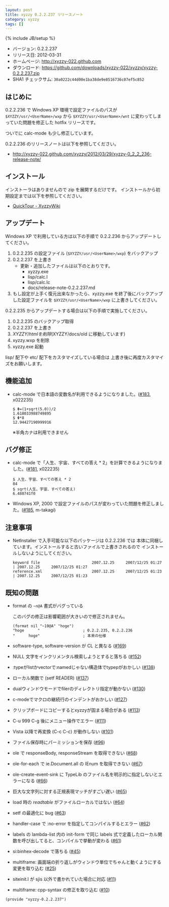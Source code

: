 ```yaml
---
layout: post
title: xyzzy 0.2.2.237 リリースノート
category: xyzzy
tags: []
---
```

{% include JB/setup %}

  * バージョン: 0.2.2.237
  * リリース日: 2012-03-31
  * ホームページ: <http://xyzzy-022.github.com>
  * ダウンロード: <https://github.com/downloads/xyzzy-022/xyzzy/xyzzy-0.2.2.237.zip>
  * SHA1 チェックサム: `30a0222c44d00e1ba38de9e8516736c07ef5c852`


はじめに
--------

0.2.2.236 で Windows XP 環境で設定ファイルのパスが `$XYZZY/usr/<UserName>/wxp` から `$XYZZY/usr/<UserName>/wnt`
に変わってしまっていた問題を修正した hotfix リリースです。

ついでに calc-mode も少し修正しています。

0.2.2.236 のリリースノートは以下を参照してください。

  * <http://xyzzy-022.github.com/xyzzy/2012/03/29/xyzzy-0_2_2_236-release-note/>


インストール
------------

インストーラはありませんので zip を展開するだけです。
インストールから初期設定までは以下を参照してください。

  * [QuickTour - XyzzyWiki](http://xyzzy.s53.xrea.com/wiki/index.php?QuickTour)


アップデート
------------

Windows XP で利用している方は以下の手順で 0.2.2.236 からアップデートしてください。

  1. 0.2.2.235 の設定ファイル (`$XYZZY/usr/<UserName>/wxp`) をバックアップ
  2. 0.2.2.237 を上書き
     - 更新・追加したファイルは以下のとおりです。
       - xyzzy.exe
       - lisp/calc.l
       - lisp/calc.lc
       - docs/release-note-0.2.2.237.md
  3. もし設定が上手く復元出来なかったら、xyzzy.exe を終了後にバックアップした設定ファイルを
     `$XYZZY/usr/<UserName>/wxp` に上書きしてください。

0.2.2.235 からアップデートする場合は以下の手順で実施してください。

  1. 0.2.2.235 のバックアップ取得
  2. 0.2.2.237 を上書き
  3. $XYZZY/html を削除 ($XYZZY/docs/old に移動しています)
  4. xyzzy.wxp を削除
  5. xyzzy.exe 起動

lisp/ 配下や etc/ 配下をカスタマイズしている場合は
上書き後に再度カスタマイズをお願いします。


機能追加
--------

  * calc-mode で日本語の変数名が利用できるようになりました。([#183], x022235)

        $ Φ=(1+sqrt(5.0))/2
        1.618033988749895
        $ Φ*8
        12.94427190999916

    ※半角カナは利用できません


バグ修正
--------

  * calc-mode で「人生、宇宙、すべての答え * 2」を計算できるようになりました。([#181], x022235)

        $ 人生、宇宙、すべての答え * 2
        84
        $ sqrt(人生、宇宙、すべての答え)
        6.480741f0

  * Windows XP, 2000 で設定ファイルのパスが変わっていた問題を修正しました。([#185], m-takagi)


注意事項
--------

  * NetInstaller で入手可能な以下のパッケージは 0.2.2.236 では
    本体に同梱しています。インストールすると古いファイルで上書きされるので
    インストールしないようにしてください。

        keyword file                       2007.12.25     2007/12/25 01:27  | 2007.12.25     2007/12/25 01:27
        reference.xml                      2007.12.25     2007/12/25 01:23  | 2007.12.25     2007/12/25 01:23


既知の問題
----------

  * format の `~n@A` 書式がバグっている

    このバグの修正は影響範囲が大きいので修正されません。

        (format nil "~10@A" "hoge")
        "hoge      "                   ; 0.2.2.235, 0.2.2.236
        "      hoge"                   ; 本来の仕様

  * software-type, software-version が CL と異なる ([#169])
  * NULL 文字をインクリメンタル検索しようとすると落ちる ([#152])
  * :typeがlistかvectorで:namedじゃない構造体でtypepがおかしい ([#138])
  * ローカル関数で (setf READER) ([#137])
  * dualウィンドウモードでfilerのディレクトリ指定が動かない ([#130])
  * c-modeでマクロの継続行のインデントがおかしい ([#127])
  * クリップボードにコピーするとxyzzyが固まる場合がある ([#113])
  * C-u 999 C-g 後にメニュー操作でエラー ([#111])
  * Vista 以降で再変換 (C-c C-c) が動作しない ([#101])
  * ファイル保存時にパーミッションを保存 ([#96])
  * ole で responseBody, responseStream を取得できない ([#68])
  * ole-for-each で ie.Document.all の IEnum を取得できない ([#67])
  * ole-create-event-sink に TypeLib のファイル名を明示的に指定しないとエラーになる ([#66])
  * 巨大な文字列に対する正規表現マッチがすごい遅い ([#65])
  * load 時の *readtable* がファイルローカルではない ([#64])
  * setf の最適化に bug ([#63])
  * handler-case で :no-error を指定してコンパイルするとエラー ([#62])
  * labels の lambda-list 内の init-form で同じ labels 式で定義したローカル関数を呼び出してると、コンパイルで挙動が変わる ([#61])
  * si:binhex-decode で落ちる ([#45])
  * multiframe: 画面端の折り返しがウィンドウ単位でちゃんと動くようにする変更を取り込む ([#25])
  * siteinit.l が sjis 以外で書かれていた場合に対応 ([#11])
  * multiframe: cpp-syntax の修正を取り込む ([#10])


`(provide "xyzzy-0.2.2.237")`

  [#10]: https://github.com/xyzzy-022/xyzzy/issues/10
  [#11]: https://github.com/xyzzy-022/xyzzy/issues/11
  [#25]: https://github.com/xyzzy-022/xyzzy/issues/25
  [#45]: https://github.com/xyzzy-022/xyzzy/issues/45
  [#61]: https://github.com/xyzzy-022/xyzzy/issues/61
  [#62]: https://github.com/xyzzy-022/xyzzy/issues/62
  [#63]: https://github.com/xyzzy-022/xyzzy/issues/63
  [#64]: https://github.com/xyzzy-022/xyzzy/issues/64
  [#65]: https://github.com/xyzzy-022/xyzzy/issues/65
  [#66]: https://github.com/xyzzy-022/xyzzy/issues/66
  [#67]: https://github.com/xyzzy-022/xyzzy/issues/67
  [#68]: https://github.com/xyzzy-022/xyzzy/issues/68
  [#96]: https://github.com/xyzzy-022/xyzzy/issues/96
  [#101]: https://github.com/xyzzy-022/xyzzy/issues/101
  [#111]: https://github.com/xyzzy-022/xyzzy/issues/111
  [#113]: https://github.com/xyzzy-022/xyzzy/issues/113
  [#127]: https://github.com/xyzzy-022/xyzzy/issues/127
  [#130]: https://github.com/xyzzy-022/xyzzy/issues/130
  [#137]: https://github.com/xyzzy-022/xyzzy/issues/137
  [#138]: https://github.com/xyzzy-022/xyzzy/issues/138
  [#152]: https://github.com/xyzzy-022/xyzzy/issues/152
  [#169]: https://github.com/xyzzy-022/xyzzy/issues/169
  [#181]: https://github.com/xyzzy-022/xyzzy/issues/181
  [#183]: https://github.com/xyzzy-022/xyzzy/issues/183
  [#185]: https://github.com/xyzzy-022/xyzzy/issues/185
